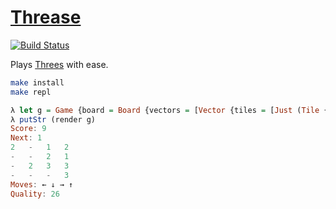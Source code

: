 # [Threase][1]

[![Build Status][2]][3]

Plays [Threes][4] with ease.

``` sh
make install
make repl
```

``` hs
λ let g = Game {board = Board {vectors = [Vector {tiles = [Just (Tile {number = 2}),Nothing,Just (Tile {number = 1}),Just (Tile {number = 2})]},Vector {tiles = [Nothing,Nothing,Just (Tile {number = 2}),Just (Tile {number = 1})]},Vector {tiles = [Nothing,Just (Tile {number = 2}),Just (Tile {number = 3}),Just (Tile {number = 3})]},Vector {tiles = [Nothing,Nothing,Nothing,Just (Tile {number = 3})]}]}, next = Tile {number = 1}}
λ putStr (render g)
Score: 9
Next: 1
2   -   1   2
-   -   2   1
-   2   3   3
-   -   -   3
Moves: ← ↓ → ↑
Quality: 26
```

[1]: https://github.com/tfausak/threase
[2]: https://travis-ci.org/tfausak/threase.png?branch=master
[3]: https://travis-ci.org/tfausak/threase
[4]: http://asherv.com/threes/
